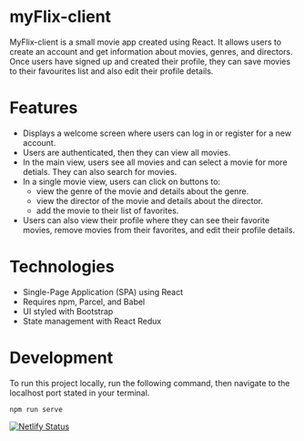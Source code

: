 # myFlix-client

MyFlix-client is a small movie app created using React. It allows users to create an account and get information about movies, genres, and directors. Once users have signed up and created their profile, they can save movies to their favourites list and also edit their profile details. 

# Features
* Displays a welcome screen where users can log in or register for a new account.
* Users are authenticated, then they can view all movies.
* In the main view, users see all movies and can select a movie for more detials. They can also search for movies.
* In a single movie view, users can click on buttons to:
  * view the genre of the movie and details about the genre.
  * view the director of the movie and details about the director.
  * add the movie to their list of favorites.
* Users can also view their profile where they can see their favorite movies, remove movies from their favorites, and edit their profile details.


# Technologies
* Single-Page Application (SPA) using React
* Requires npm, Parcel, and Babel
* UI styled with Bootstrap
* State management with React Redux


# Development
To run this project locally, run the following command, then navigate to the localhost port stated in your terminal.
```
npm run serve
```

[![Netlify Status](https://api.netlify.com/api/v1/badges/cef110ca-3a77-447e-a493-4bba0859e6c7/deploy-status)](https://app.netlify.com/sites/myflix-carts/deploys)

